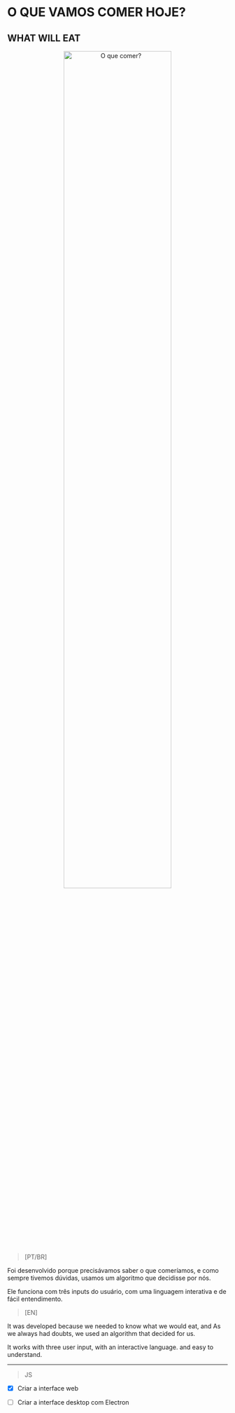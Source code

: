 # O QUE VAMOS COMER HOJE?
## WHAT WILL EAT

<p align="center">
  <img width="70%" src="https://imgur.com/OPFF9vZ" alt="O que comer?"/>
</p>

> [PT/BR]

Foi desenvolvido porque precisávamos saber o que comeríamos, e
como sempre tivemos dúvidas, usamos um algoritmo que decidisse por nós.

Ele funciona com três inputs do usuário, com uma linguagem interativa
e de fácil entendimento.


> [EN]

It was developed because we needed to know what we would eat, and
As we always had doubts, we used an algorithm that decided for us.

It works with three user input, with an interactive language.
and easy to understand.

----------------------------------------------------------------------------
> JS

- [x] Criar a interface web
- [ ] Criar a interface desktop com Electron


